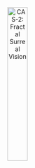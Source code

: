 <div align="center">
  <picture>
      <img src="figures/cas-logo.png" width="30%" alt="CAS-2: Fractal Surreal Vision">
  </picture>
</div>
